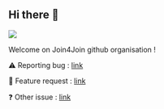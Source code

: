 ## Hi there 👋
![](https://komarev.com/ghpvc/?username=join4join)

Welcome on Join4Join github organisation !

⚠️ Reporting bug : [link](https://github.com/join4join/.github/issues/new?assignees=&labels=bug&template=bug_report.md&title=%5BBUG%5D+)

🚀 Feature request : [link](https://github.com/join4join/.github/issues/new?assignees=&labels=enhancement&template=feature_request.md&title=%5BREQUEST%5D+)

❓ Other issue : [link](https://github.com/join4join/.github/issues/new/choose)

<!--

**Here are some ideas to get you started:**

🙋‍♀️ A short introduction - what is your organization all about?
🌈 Contribution guidelines - how can the community get involved?
👩‍💻 Useful resources - where can the community find your docs? Is there anything else the community should know?
🍿 Fun facts - what does your team eat for breakfast?
🧙 Remember, you can do mighty things with the power of [Markdown](https://docs.github.com/github/writing-on-github/getting-started-with-writing-and-formatting-on-github/basic-writing-and-formatting-syntax)
-->
